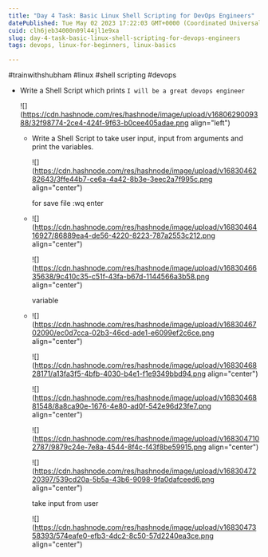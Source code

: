 ```yaml
---
title: "Day 4 Task: Basic Linux Shell Scripting for DevOps Engineers"
datePublished: Tue May 02 2023 17:22:03 GMT+0000 (Coordinated Universal Time)
cuid: clh6jeb34000n09l44jl1e9xa
slug: day-4-task-basic-linux-shell-scripting-for-devops-engineers
tags: devops, linux-for-beginners, linux-basics

---
```


#trainwithshubham #linux #shell scripting #devops

* Write a Shell Script which prints `I will be a great devops engineer`
    
    ![](https://cdn.hashnode.com/res/hashnode/image/upload/v1680629009388/32f98774-2ce4-424f-9f63-b0cee405adae.png align="left")
    
    * Write a Shell Script to take user input, input from arguments and print the variables.
        
        ![](https://cdn.hashnode.com/res/hashnode/image/upload/v1683046282643/3ffe44b7-ce6a-4a42-8b3e-3eec2a7f995c.png align="center")
        
        for save file :wq enter
        
    * ![](https://cdn.hashnode.com/res/hashnode/image/upload/v1683046416927/86889ea4-de56-4220-8223-787a2553c212.png align="center")
        
        ![](https://cdn.hashnode.com/res/hashnode/image/upload/v1683046635638/9c410c35-c51f-43fa-b67d-1144566a3b58.png align="center")
        
        variable
        
    * ![](https://cdn.hashnode.com/res/hashnode/image/upload/v1683046702090/ec0d7cca-02b3-46cd-ade1-e6099ef2c6ce.png align="center")
        
        ![](https://cdn.hashnode.com/res/hashnode/image/upload/v1683046828171/a13fa3f5-4bfb-4030-b4e1-f1e9349bbd94.png align="center")
        
        ![](https://cdn.hashnode.com/res/hashnode/image/upload/v1683046881548/8a8ca90e-1676-4e80-ad0f-542e96d23fe7.png align="center")
        
        ![](https://cdn.hashnode.com/res/hashnode/image/upload/v1683047102787/9879c24e-7e8a-4544-8f4c-f43f8be59915.png align="center")
        
        ![](https://cdn.hashnode.com/res/hashnode/image/upload/v1683047220397/539cd20a-5b5a-43b6-9098-9fa0dafceed6.png align="center")
        
        take input from user
        
        ![](https://cdn.hashnode.com/res/hashnode/image/upload/v1683047358393/574eafe0-efb3-4dc2-8c50-57d2240ea3ce.png align="center")